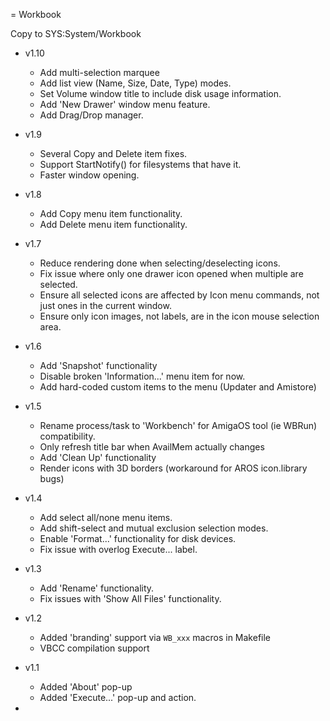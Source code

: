 = Workbook

Copy to SYS:System/Workbook

- v1.10
  - Add multi-selection marquee
  - Add list view (Name, Size, Date, Type) modes.
  - Set Volume window title to include disk usage information.
  - Add 'New Drawer' window menu feature.
  - Add Drag/Drop manager.
- v1.9
  - Several Copy and Delete item fixes.
  - Support StartNotify() for filesystems that have it.
  - Faster window opening.
- v1.8
  - Add Copy menu item functionality.
  - Add Delete menu item functionality.
- v1.7
  - Reduce rendering done when selecting/deselecting icons.
  - Fix issue where only one drawer icon opened when multiple are selected.
  - Ensure all selected icons are affected by Icon menu commands, not just ones in the current window.
  - Ensure only icon images, not labels, are in the icon mouse selection area.
- v1.6
  - Add 'Snapshot' functionality
  - Disable broken 'Information...' menu item for now.
  - Add hard-coded custom items to the menu (Updater and Amistore)
- v1.5
  - Rename process/task to 'Workbench' for AmigaOS tool (ie WBRun) compatibility.
  - Only refresh title bar when AvailMem actually changes
  - Add 'Clean Up' functionality
  - Render icons with 3D borders (workaround for AROS icon.library bugs)
- v1.4
  - Add select all/none menu items.
  - Add shift-select and mutual exclusion selection modes.
  - Enable 'Format...' functionality for disk devices.
  - Fix issue with overlog Execute... label.

- v1.3
  - Add 'Rename' functionality.
  - Fix issues with 'Show All Files' functionality.

- v1.2
  - Added 'branding' support via `WB_xxx` macros in Makefile
  - VBCC compilation support

- v1.1
  - Added 'About' pop-up
  - Added 'Execute...' pop-up and action.
-
